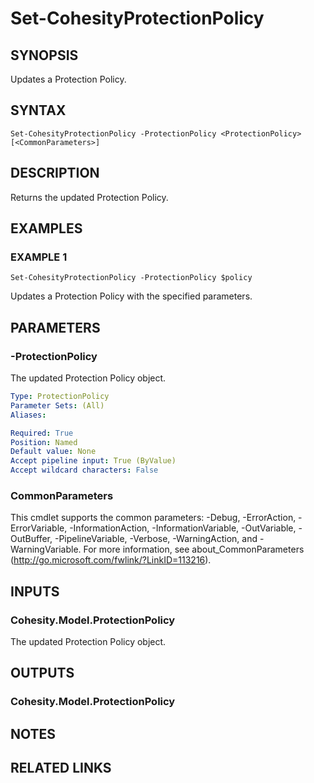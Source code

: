 # Set-CohesityProtectionPolicy

## SYNOPSIS
Updates a Protection Policy.

## SYNTAX

```
Set-CohesityProtectionPolicy -ProtectionPolicy <ProtectionPolicy> [<CommonParameters>]
```

## DESCRIPTION
Returns the updated Protection Policy.

## EXAMPLES

### EXAMPLE 1
```
Set-CohesityProtectionPolicy -ProtectionPolicy $policy
```

Updates a Protection Policy with the specified parameters.

## PARAMETERS

### -ProtectionPolicy
The updated Protection Policy object.

```yaml
Type: ProtectionPolicy
Parameter Sets: (All)
Aliases:

Required: True
Position: Named
Default value: None
Accept pipeline input: True (ByValue)
Accept wildcard characters: False
```

### CommonParameters
This cmdlet supports the common parameters: -Debug, -ErrorAction, -ErrorVariable, -InformationAction, -InformationVariable, -OutVariable, -OutBuffer, -PipelineVariable, -Verbose, -WarningAction, and -WarningVariable.
For more information, see about_CommonParameters (http://go.microsoft.com/fwlink/?LinkID=113216).

## INPUTS

### Cohesity.Model.ProtectionPolicy
The updated Protection Policy object.

## OUTPUTS

### Cohesity.Model.ProtectionPolicy
## NOTES

## RELATED LINKS
